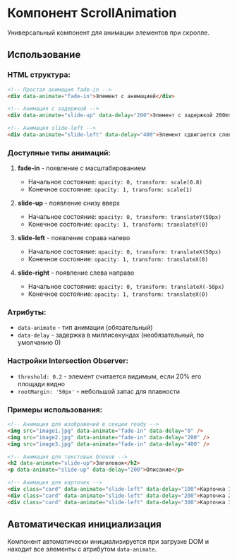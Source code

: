 # Компонент ScrollAnimation

Универсальный компонент для анимации элементов при скролле.

## Использование

### HTML структура:

```html
<!-- Простая анимация fade-in -->
<div data-animate="fade-in">Элемент с анимацией</div>

<!-- Анимация с задержкой -->
<div data-animate="slide-up" data-delay="200">Элемент с задержкой 200ms</div>

<!-- Анимация slide-left -->
<div data-animate="slide-left" data-delay="400">Элемент сдвигается слева</div>
```

### Доступные типы анимаций:

1. **fade-in** - появление с масштабированием

   - Начальное состояние: `opacity: 0, transform: scale(0.8)`
   - Конечное состояние: `opacity: 1, transform: scale(1)`

2. **slide-up** - появление снизу вверх

   - Начальное состояние: `opacity: 0, transform: translateY(50px)`
   - Конечное состояние: `opacity: 1, transform: translateY(0)`

3. **slide-left** - появление справа налево

   - Начальное состояние: `opacity: 0, transform: translateX(50px)`
   - Конечное состояние: `opacity: 1, transform: translateX(0)`

4. **slide-right** - появление слева направо
   - Начальное состояние: `opacity: 0, transform: translateX(-50px)`
   - Конечное состояние: `opacity: 1, transform: translateX(0)`

### Атрибуты:

- `data-animate` - тип анимации (обязательный)
- `data-delay` - задержка в миллисекундах (необязательный, по умолчанию 0)

### Настройки Intersection Observer:

- `threshold: 0.2` - элемент считается видимым, если 20% его площади видно
- `rootMargin: '50px'` - небольшой запас для плавности

### Примеры использования:

```html
<!-- Анимация для изображений в секции ready -->
<img src="image1.jpg" data-animate="fade-in" data-delay="0" />
<img src="image2.jpg" data-animate="fade-in" data-delay="200" />
<img src="image3.jpg" data-animate="fade-in" data-delay="400" />

<!-- Анимация для текстовых блоков -->
<h2 data-animate="slide-up">Заголовок</h2>
<p data-animate="slide-up" data-delay="200">Описание</p>

<!-- Анимация для карточек -->
<div class="card" data-animate="slide-left" data-delay="100">Карточка 1</div>
<div class="card" data-animate="slide-left" data-delay="200">Карточка 2</div>
<div class="card" data-animate="slide-left" data-delay="300">Карточка 3</div>
```

## Автоматическая инициализация

Компонент автоматически инициализируется при загрузке DOM и находит все элементы с атрибутом `data-animate`.
